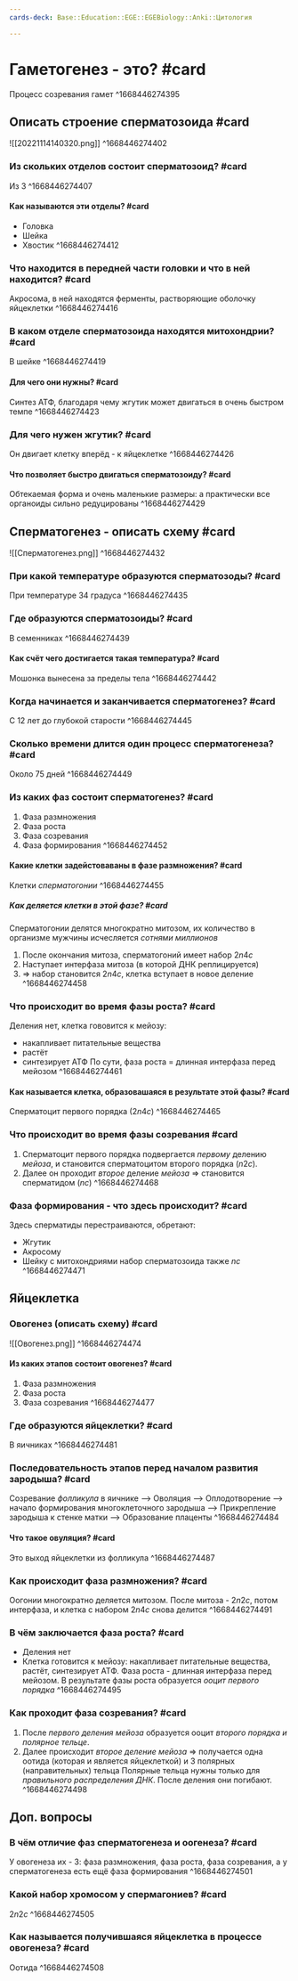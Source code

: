 ```yaml
---
cards-deck: Base::Education::EGE::EGEBiology::Anki::Цитология

---
```


# Гаметогенез - это? #card 
Процесс созревания гамет
^1668446274395

## Описать строение сперматозоида #card
![[20221114140320.png]]
^1668446274402

### Из скольких отделов состоит сперматозоид? #card 
Из 3
^1668446274407

#### Как называются эти отделы? #card 
+ Головка
+ Шейка
+ Хвостик
^1668446274412

### Что находится в передней части головки и что в ней находится? #card
Акросома, в ней находятся ферменты, растворяющие оболочку яйцеклетки
^1668446274416

### В каком отделе сперматозоида находятся митохондрии? #card
В шейке
^1668446274419

#### Для чего они нужны? #card
Синтез АТФ, благодаря чему жгутик может двигаться в очень быстром темпе
^1668446274423

### Для чего нужен жгутик? #card 
Он двигает клетку вперёд - к яйцеклетке
^1668446274426

#### Что позволяет быстро двигаться сперматозоиду? #card 
Обтекаемая форма и очень маленькие размеры: а практически все органоиды сильно редуцированы
^1668446274429

## Сперматогенез - описать схему #card 
![[Сперматогенез.png]]
^1668446274432

### При какой температуре образуются сперматозоды? #card 
При температуре 34 градуса
^1668446274435

### Где образуются сперматозоиды? #card 
В семенниках
^1668446274439

#### Как счёт чего достигается такая температура? #card 
Мошонка вынесена за пределы тела
^1668446274442

### Когда начинается и заканчивается сперматогенез? #card 
С 12 лет до глубокой старости
^1668446274445

### Сколько времени длится один процесс сперматогенеза? #card 
Около 75 дней
^1668446274449

### Из каких фаз состоит сперматогенез? #card 
1. Фаза размножения
2. Фаза роста
3. Фаза созревания
4. Фаза формирования
^1668446274452

#### Какие клетки задейстоваваны в фазе размножения? #card 
Клетки *сперматогонии*
^1668446274455

##### Как деляется клетки в этой фазе? #card
Сперматогонии делятся многократно митозом, их количество в организме мужчины исчесляется *сотнями миллионов*
1. После окончания митоза, сперматогоний имеет набор $2n4c$
2. Наступает интерфаза митоза (в которой ДНК реплицируется)
3. => набор становится $2n4c$, клетка вступает в новое деление
^1668446274458

### Что происходит во время фазы роста? #card 
Деления нет, клетка гововится к мейозу:
- накапливает питательные вещества
- растёт
- синтезирует АТФ
По сути, фаза роста = длинная интерфаза перед мейозом
^1668446274461

#### Как называется клетка, образовашаяся в результате этой фазы? #card 
Сперматоцит первого порядка ($2n4c$)
^1668446274465

### Что происходит во время фазы созревания #card 
1. Сперматоцит первого порядка подвергается *первому* делению *мейоза*, и становится сперматоцитом второго порядка ($n2c$).
2. Далее он проходит *второе* деление *мейоза* => становится сперматидом ($nc$)
^1668446274468

### Фаза формирования - что здесь происходит? #card 
Здесь сперматиды перестраиваются, обретают:
- Жгутик
- Акросому
- Шейку с митохондриями
набор сперматозоида также $nc$
^1668446274471

## Яйцеклетка
### Овогенез (описать схему) #card 
![[Овогенез.png]]
^1668446274474

#### Из каких этапов состоит овогенез? #card 
1. Фаза размножения
2. Фаза роста
3. Фаза созревания
^1668446274477

### Где образуются яйцеклетки? #card 
В яичниках
^1668446274481

### Последовательность этапов перед началом развития зародыша? #card 
Созревание *фолликула* в яичнике --> Оволяция --> Оплодотворение --> начало формирования многоклеточного зародыша --> Прикрепление зародыша к стенке матки --> Образование плаценты
^1668446274484

#### Что такое овуляция? #card 
Это выход яйцеклетки из фолликула
^1668446274487

### Как происходит фаза размножения? #card 
Оогонии многократно деляется митозом. 
После митоза - $2n2c$, потом интерфаза, и клетка с набором $2n4c$ снова делится
^1668446274491

### В чём заключается фаза роста? #card 
- Деления нет
- Клетка готовится к мейозу: накапливает питательные вещества, растёт, синтезирует АТФ. 
Фаза роста - длинная интерфаза перед мейозом. 
В результате фазы роста образуется *ооцит первого порядка*
^1668446274495

### Как проходит фаза созревания? #card 
1. После *первого деления мейоза* образуется ооцит *второго порядка и полярное тельце*. 
2. Далее происходит *второе деление мейоза* => получается одна оотида (которая и является яйцеклеткой) и 3 полярных (направительных) тельца 
Полярные тельца нужны только для *правильного распределения ДНК*. После деления они погибают.
^1668446274498

## Доп. вопросы
### В чём отличие фаз сперматогенеза и оогенеза? #card 
У овогенеза их - 3: фаза размножения, фаза роста, фаза созревания, а у сперматогенеза есть ещё фаза формирования 
^1668446274501

### Какой набор хромосом у спермагониев? #card
$2n2c$
^1668446274505

### Как называется получившаяся яйцеклетка в процессе овогенеза? #card 
Оотида 
^1668446274508


